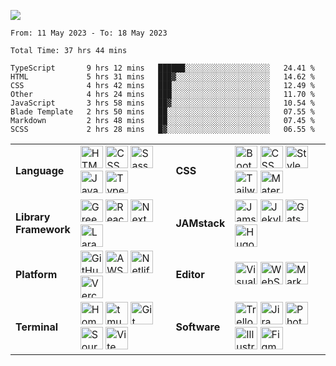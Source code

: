 ![](https://github-readme-streak-stats.herokuapp.com/?user=dnhn&theme=dark&hide_border=true)

<!--START_SECTION:waka-->

```text
From: 11 May 2023 - To: 18 May 2023

Total Time: 37 hrs 44 mins

TypeScript       9 hrs 12 mins   ██████░░░░░░░░░░░░░░░░░░░   24.41 %
HTML             5 hrs 31 mins   ███▓░░░░░░░░░░░░░░░░░░░░░   14.62 %
CSS              4 hrs 42 mins   ███░░░░░░░░░░░░░░░░░░░░░░   12.49 %
Other            4 hrs 24 mins   ███░░░░░░░░░░░░░░░░░░░░░░   11.70 %
JavaScript       3 hrs 58 mins   ██▓░░░░░░░░░░░░░░░░░░░░░░   10.54 %
Blade Template   2 hrs 50 mins   ██░░░░░░░░░░░░░░░░░░░░░░░   07.55 %
Markdown         2 hrs 48 mins   ██░░░░░░░░░░░░░░░░░░░░░░░   07.45 %
SCSS             2 hrs 28 mins   █▓░░░░░░░░░░░░░░░░░░░░░░░   06.55 %
```

<!--END_SECTION:waka-->

|||||
|-|-|-|-|
|**Language**|[<img width=36 height=36 src=https://cdn.simpleicons.org/html5 alt=HTML></a>](https://https://developer.mozilla.org/en-US/docs/Glossary/HTML) [<img width=36 height=36 src=https://cdn.simpleicons.org/css3 alt=CSS></a>](https://www.w3.org/Style/CSS) [<img width=36 height=36 src=https://cdn.simpleicons.org/sass alt=Sass></a>](https://sass-lang.com) [<img width=36 height=36 src=https://cdn.simpleicons.org/javascript alt=JavaScript></a>](https://developer.mozilla.org/en-US/docs/Glossary/JavaScript) [<img width=36 height=36 src=https://cdn.simpleicons.org/typescript alt=TypeScript></a>](https://typescriptlang.org)|**CSS**|[<img width=36 height=36 src=https://cdn.simpleicons.org/bootstrap alt=Bootstrap></a>](https://getbootstrap.com) [<img width=36 height=36 src=https://cdn.simpleicons.org/cssmodules alt="CSS Modules"></a>](https://github.com/css-modules) [<img width=36 height=36 src=https://cdn.simpleicons.org/styledcomponents alt="Styled Components"></a>](https://styled-components.com) [<img width=36 height=36 src=https://cdn.simpleicons.org/tailwindcss alt="Tailwind CSS"></a>](https://tailwindcss.com) [<img width=36 height=36 src=https://cdn.simpleicons.org/mui alt="Material UI"></a>](https://mui.com)|
|**Library<br>Framework**|[<img width=36 height=36 src=https://cdn.simpleicons.org/greensock alt=Greensock></a>](https://greensock.com) [<img width=36 height=36 src=https://cdn.simpleicons.org/react alt=React></a>](https://react.dev) [<img width=36 height=36 src=https://cdn.simpleicons.org/nextdotjs alt=Next></a>](https://nextjs.org) [<img width=36 height=36 src=https://cdn.simpleicons.org/laravel alt=Laravel></a>](https://laravel.com)|**JAMstack**|[<img width=36 height=36 src=https://cdn.simpleicons.org/jamstack alt=Jamstack></a>](https://jamstack.org) [<img width=36 height=36 src=https://cdn.simpleicons.org/jekyll alt=Jekyll></a>](https://jekyllrb.com) [<img width=36 height=36 src=https://cdn.simpleicons.org/gatsby alt=Gatsby></a>](https://gatsbyjs.com) [<img width=36 height=36 src=https://cdn.simpleicons.org/hugo alt=Hugo></a>](https://gohugo.io)|
|**Platform**|[<img width=36 height=36 src=https://cdn.simpleicons.org/github alt=GitHub></a>](https://github.com) [<img width=36 height=36 src=https://cdn.simpleicons.org/amazonaws alt=AWS></a>](https://aws.amazon.com) [<img width=36 height=36 src=https://cdn.simpleicons.org/netlify alt=Netlify></a>](https://netlify.com) [<img width=36 height=36 src=https://cdn.simpleicons.org/vercel alt=Vercel></a>](https://vercel.com)|**Editor**|[<img width=36 height=36 src=https://cdn.simpleicons.org/visualstudiocode alt="Visual Studio Code"></a>](https://code.visualstudio.com) [<img width=36 height=36 src=https://cdn.simpleicons.org/webstorm alt=WebStorm></a>](https://www.jetbrains.com/webstorm) [<img width=36 height=36 src=https://cdn.simpleicons.org/markdown alt=Markdown></a>](https://daringfireball.net/projects/markdown/syntax)|
|**Terminal**|[<img width=36 height=36 src=https://cdn.simpleicons.org/homebrew alt=Homebrew></a>](https://brew.sh) [<img width=36 height=36 src=https://cdn.simpleicons.org/tmux alt=tmux></a>](https://github.com/tmux/tmux) [<img width=36 height=36 src=https://cdn.simpleicons.org/git alt=Git></a>](https://git-scm.com) [<img width=36 height=36 src=https://cdn.simpleicons.org/sourcetree alt=Sourcetree></a>](https://www.sourcetreeapp.com) [<img width=36 height=36 src=https://cdn.simpleicons.org/vite alt=Vite></a>](https://vitejs.dev)|**Software**|[<img width=36 height=36 src=https://cdn.simpleicons.org/trello alt=Trello></a>](https://trello.com) [<img width=36 height=36 src=https://cdn.simpleicons.org/jirasoftware alt=Jira></a>](https://www.atlassian.com/jira) [<img width=36 height=36 src=https://cdn.simpleicons.org/adobephotoshop alt=Photoshop></a>](https://photoshop.com) [<img width=36 height=36 src=https://cdn.simpleicons.org/adobeillustrator alt=Illustrator></a>](https://illustrator.com) [<img width=36 height=36 src=https://cdn.simpleicons.org/figma alt=Figma></a>](https://figma.com)|

